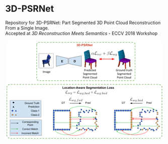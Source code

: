 # 3D-PSRNet
Repository for 3D-PSRNet: Part Segmented 3D Point Cloud Reconstruction From a Single Image.</br>
Accepted at *3D Reconstruction Meets Semantics* - ECCV 2018 Workshop

![Overview of 3D-PSRNet](images/approach_overview.png)


